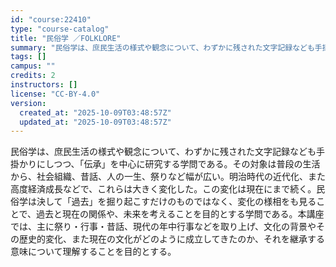 ```yaml
---
id: "course:22410"
type: "course-catalog"
title: "民俗学 ／FOLKLORE"
summary: "民俗学は、庶民生活の様式や観念について、わずかに残された文字記録なども手掛かりにしつつ、「伝承」を中心に研究する学問である。その対象は普段の生活から、社会組織、昔話、人の一生、祭りなど幅が広い。明治時代の近代化、また高度経済成長などで、これ…"
tags: []
campus: ""
credits: 2
instructors: []
license: "CC-BY-4.0"
version:
  created_at: "2025-10-09T03:48:57Z"
  updated_at: "2025-10-09T03:48:57Z"
---
```

民俗学は、庶民生活の様式や観念について、わずかに残された文字記録なども手掛かりにしつつ、「伝承」を中心に研究する学問である。その対象は普段の生活から、社会組織、昔話、人の一生、祭りなど幅が広い。明治時代の近代化、また高度経済成長などで、これらは大きく変化した。この変化は現在にまで続く。民俗学は決して「過去」を掘り起こすだけのものではなく、変化の様相をも見ることで、過去と現在の関係や、未来を考えることを目的とする学問である。本講座では、主に祭り・行事・昔話、現代の年中行事などを取り上げ、文化の背景やその歴史的変化、また現在の文化がどのように成立してきたのか、それを継承する意味について理解することを目的とする。
